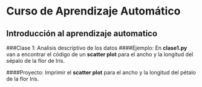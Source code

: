 # Curso de Aprendizaje Automático

## Introducción al aprendizaje automatico

###Clase 1: Analisis descriptivo de los datos
####Ejemplo:
En **clase1.py** van a encontrar el código de un **scatter plot** para el ancho y la longitud del sépalo de la flor de Iris.

####Proyecto:
Imprimir el **scatter plot** para el ancho y la longitud del pétalo de la flor Iris.

